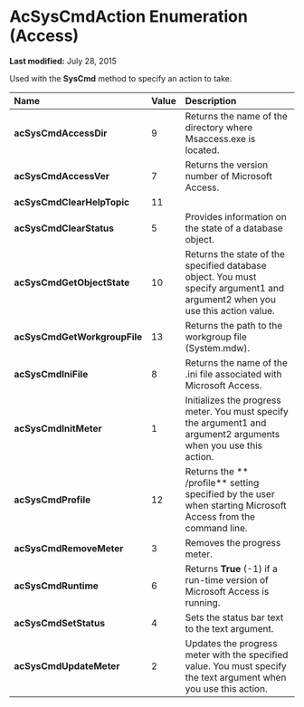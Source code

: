 
# AcSysCmdAction Enumeration (Access)

 **Last modified:** July 28, 2015

Used with the  **SysCmd** method to specify an action to take.


|**Name**|**Value**|**Description**|
|:-----|:-----|:-----|
| **acSysCmdAccessDir**|9|Returns the name of the directory where Msaccess.exe is located.|
| **acSysCmdAccessVer**|7|Returns the version number of Microsoft Access.|
| **acSysCmdClearHelpTopic**|11||
| **acSysCmdClearStatus**|5|Provides information on the state of a database object.|
| **acSysCmdGetObjectState**|10|Returns the state of the specified database object. You must specify argument1 and argument2 when you use this action value.|
| **acSysCmdGetWorkgroupFile**|13|Returns the path to the workgroup file (System.mdw).|
| **acSysCmdIniFile**|8|Returns the name of the .ini file associated with Microsoft Access.|
| **acSysCmdInitMeter**|1|Initializes the progress meter. You must specify the argument1 and argument2 arguments when you use this action.|
| **acSysCmdProfile**|12|Returns the ** /profile** setting specified by the user when starting Microsoft Access from the command line.|
| **acSysCmdRemoveMeter**|3|Removes the progress meter.|
| **acSysCmdRuntime**|6|Returns  **True** (-1) if a run-time version of Microsoft Access is running.|
| **acSysCmdSetStatus**|4|Sets the status bar text to the text argument.|
| **acSysCmdUpdateMeter**|2|Updates the progress meter with the specified value. You must specify the text argument when you use this action.|
